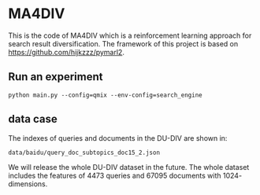 # MA4DIV
This is the code of MA4DIV which is a reinforcement learning approach for search result diversification. The framework of this project is based on https://github.com/hijkzzz/pymarl2.

## Run an experiment
```
python main.py --config=qmix --env-config=search_engine
```

## data case
The indexes of queries and documents in the DU-DIV are shown in:
```
data/baidu/query_doc_subtopics_doc15_2.json
```
We will release the whole DU-DIV dataset in the future. The whole dataset includes the features of 4473 queries and 67095 documents with $1024$-dimensions. 
